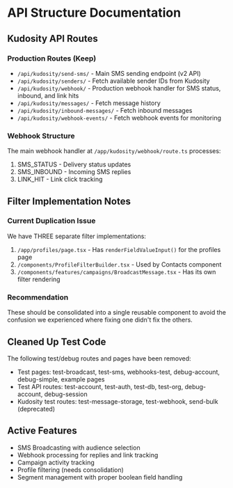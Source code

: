 # API Structure Documentation

## Kudosity API Routes

### Production Routes (Keep)
- `/api/kudosity/send-sms/` - Main SMS sending endpoint (v2 API)
- `/api/kudosity/senders/` - Fetch available sender IDs from Kudosity
- `/api/kudosity/webhook/` - Production webhook handler for SMS status, inbound, and link hits
- `/api/kudosity/messages/` - Fetch message history
- `/api/kudosity/inbound-messages/` - Fetch inbound messages
- `/api/kudosity/webhook-events/` - Fetch webhook events for monitoring

### Webhook Structure
The main webhook handler at `/app/kudosity/webhook/route.ts` processes:
1. SMS_STATUS - Delivery status updates
2. SMS_INBOUND - Incoming SMS replies
3. LINK_HIT - Link click tracking

## Filter Implementation Notes

### Current Duplication Issue
We have THREE separate filter implementations:
1. `/app/profiles/page.tsx` - Has `renderFieldValueInput()` for the profiles page
2. `/components/ProfileFilterBuilder.tsx` - Used by Contacts component
3. `/components/features/campaigns/BroadcastMessage.tsx` - Has its own filter rendering

### Recommendation
These should be consolidated into a single reusable component to avoid the confusion we experienced where fixing one didn't fix the others.

## Cleaned Up Test Code
The following test/debug routes and pages have been removed:
- Test pages: test-broadcast, test-sms, webhooks-test, debug-account, debug-simple, example pages
- Test API routes: test-account, test-auth, test-db, test-org, debug-account, debug-session
- Kudosity test routes: test-message-storage, test-webhook, send-bulk (deprecated)

## Active Features
- SMS Broadcasting with audience selection
- Webhook processing for replies and link tracking
- Campaign activity tracking
- Profile filtering (needs consolidation)
- Segment management with proper boolean field handling

